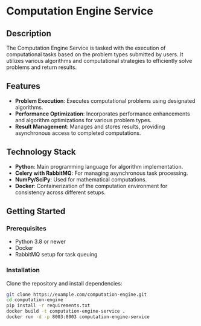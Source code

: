 # Computation Engine Service

## Description

The Computation Engine Service is tasked with the execution of computational tasks based on the problem types submitted by users. It utilizes various algorithms and computational strategies to efficiently solve problems and return results.

## Features

- **Problem Execution**: Executes computational problems using designated algorithms.
- **Performance Optimization**: Incorporates performance enhancements and algorithm optimizations for various problem types.
- **Result Management**: Manages and stores results, providing asynchronous access to completed computations.

## Technology Stack

- **Python**: Main programming language for algorithm implementation.
- **Celery with RabbitMQ**: For managing asynchronous task processing.
- **NumPy/SciPy**: Used for mathematical computations.
- **Docker**: Containerization of the computation environment for consistency across different setups.

## Getting Started

### Prerequisites

- Python 3.8 or newer
- Docker
- RabbitMQ setup for task queuing

### Installation

Clone the repository and install dependencies:

```bash
git clone https://example.com/computation-engine.git
cd computation-engine
pip install -r requirements.txt
docker build -t computation-engine-service .
docker run -d -p 8003:8003 computation-engine-service

